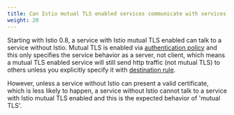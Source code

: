 ```yaml
---
title: Can Istio mutual TLS enabled services communicate with services without Istio?
weight: 20
---
```

Starting with Istio 0.8, a service with Istio mutual TLS enabled can talk to a service without Istio. Mutual TLS is enabled via [authentication policy](/docs/concepts/security/#anatomy-of-an-authentication-policy) and this only specifies the service behavior as a server, not client, which means a mutual TLS enabled service will still send http traffic (not mutual TLS) to others unless you explicitly specify it with [destination rule](/docs/reference/config/istio.networking.v1alpha3/#DestinationRule).

However, unless a service without Istio can present a valid certificate, which is less likely to happen, a service without Istio cannot talk to a service with Istio mutual TLS enabled and this is the expected behavior of 'mutual TLS'.

